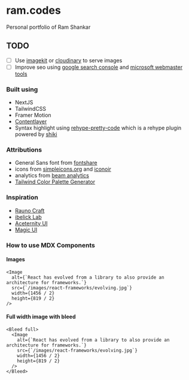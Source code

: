 # ram.codes

Personal portfolio of Ram Shankar

## TODO

- [ ] Use [imagekit](https://imagekit.io/plans) or [cloudinary](https://cloudinary.com/pricing) to serve images
- [ ] Improve seo using [google search console](https://search.google.com/search-console?resource_id=https%3A%2F%2Fram.codes%2F) and [microsoft webmaster tools](https://www.bing.com/webmasters/sitescan?siteUrl=https://ram.codes/)

### Built using

- NextJS
- TailwindCSS
- Framer Motion
- [Contentlayer](https://contentlayer.dev/)
- Syntax highlight using [rehype-pretty-code](https://rehype-pretty-code.netlify.app/) which is a rehype plugin powered by [shiki](https://github.com/shikijs/shiki)

### Attributions

- General Sans font from [fontshare](https://www.fontshare.com/fonts/general-sans)
- icons from [simpleicons.org](https://simpleicons.org/) and [iconoir](https://iconoir.com/)
- analytics from [beam analytics](https://beamanalytics.io/)
- [Tailwind Color Palette Generator](https://www.tints.dev/brand/1FFF5E)

### Inspiration

- [Rauno Craft](https://rauno.me/craft)
- [ibelick Lab](https://www.ibelick.com/lab)
- [Aceternity UI](https://ui.aceternity.com/)
- [Magic UI](https://magicui.design/)

### How to use MDX Components

#### Images

```mdx
<Image
  alt={`React has evolved from a library to also provide an architecture for frameworks.`}
  src={`/images/react-frameworks/evolving.jpg`}
  width={1456 / 2}
  height={819 / 2}
/>
```

#### Full width image with bleed

```mdx
<Bleed full>
  <Image
    alt={`React has evolved from a library to also provide an architecture for frameworks.`}
    src={`/images/react-frameworks/evolving.jpg`}
    width={1456 / 2}
    height={819 / 2}
  />
</Bleed>
```
